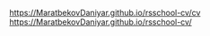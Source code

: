 https://MaratbekovDaniyar.github.io/rsschool-cv/cv
https://MaratbekovDaniyar.github.io/rsschool-cv/
